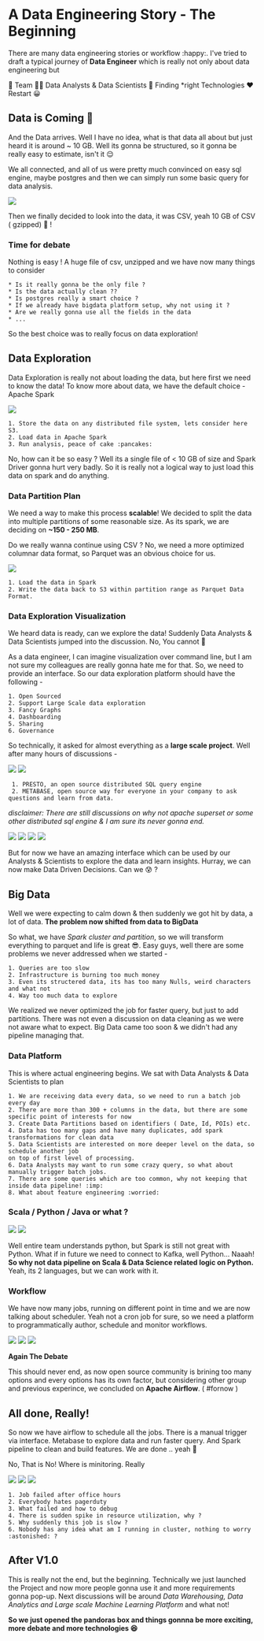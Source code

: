 # A Data Engineering Story - The Beginning

There are many data engineering stories or workflow :happy:. I've tried to draft a typical journey of __Data Engineer__ which is really not only about
data engineering but 

:100: Team
:raising_hand_woman: Data Analysts & Data Scientists
:ghost: Finding *right Technologies
:heart: Restart :grinning:

## Data is Coming :partying_face:

And the Data arrives. Well I have no idea, what is that data all about but just heard it is around ~ 10 GB.
Well its gonna be structured, so it gonna be really easy to estimate, isn't it :relieved:

We all connected, and all of us were pretty much convinced on easy sql engine, maybe postgres and then we can simply run 
some basic query for data analysis.

![](images/postgres.png)

Then we finally decided to look into the data, it was CSV, yeah 10 GB of CSV ( gzipped) :hot_face: !

### Time for debate
Nothing is easy !
A huge file of csv, unzipped and we have now many things to consider
	
	* Is it really gonna be the only file ?
	* Is the data actually clean ??
	* Is postgres really a smart choice ?
	* If we already have bigdata platform setup, why not using it ?
	* Are we really gonna use all the fields in the data
	* ...

So the best choice was to really focus on data exploration!

## Data Exploration

Data Exploration is really not about loading the data, but here first we need to know the data!
To know more about data, we have the default choice - Apache Spark

![](images/spark.png)
	
	1. Store the data on any distributed file system, lets consider here S3.
	2. Load data in Apache Spark
	3. Run analysis, peace of cake :pancakes:

No, how can it be so easy ? Well its a single file of < 10 GB of size and Spark Driver gonna hurt very badly. So it is really not 
a logical way to just load this data on spark and do anything.

### Data Partition Plan

We need a way to make this process __scalable__!
We decided to split the data into multiple partitions of some reasonable size. As its spark, we are deciding on __~150 - 250 MB__.

Do we really wanna continue using CSV ? 
No, we need a more optimized columnar data format, so Parquet was an obvious choice for us.

![](images/parquet.png)

	1. Load the data in Spark
	2. Write the data back to S3 within partition range as Parquet Data Format.


### Data Exploration Visualization

We heard data is ready, can we explore the data! Suddenly Data Analysts & Data Scientists jumped into the discussion.
No, You cannot :rotating_light:

As a data engineer, I can imagine visualization over command line, but I am not sure my colleagues are really gonna hate me 
for that. So, we need to provide an interface.
So our data exploration platform should have the following -

	1. Open Sourced
	2. Support Large Scale data exploration
	3. Fancy Graphs
	4. Dashboarding
	5. Sharing
	6. Governance

So technically, it asked for almost everything as a __large scale project__.
Well after many hours of discussions -

![](images/presto.png) ![](images/metabse.png)

	 1. PRESTO, an open source distributed SQL query engine 
	 2. METABASE, open source way for everyone in your company to ask questions and learn from data.

_disclaimer: There are still discussions on why not apache superset or some other distributed sql engine & I am sure its never gonna end._

![](images/superset.png) ![](images/sparksql.png) ![](images/cockroach.png) ![](images/getdbt.png)

But for now we have an amazing interface which can be used by our Analysts & Scientists to explore the data and learn insights.
Hurray, we can now make Data Driven Decisions. Can we :cold_sweat: ?


## Big Data

Well we were expecting to calm down & then suddenly we got hit by data, a lot of data.
__The problem now shifted from data to BigData__

So what, we have _Spark cluster and partition_, so we will transform everything to parquet and life is great	:sunglasses:.
Easy guys, well there are some problems we never addressed when we started -

	1. Queries are too slow
	2. Infrastructure is burning too much money
	3. Even its structered data, its has too many Nulls, weird characters and what not
	4. Way too much data to explore

We realized we never optimized the job for faster query, but just to add partitions. There was not even a discussion on data cleaning as we were 
not aware what to expect. Big Data came too soon & we didn't had any pipeline managing that.


### Data Platform

This is where actual engineering begins. We sat with Data Analysts & Data Scientists to plan 

	1. We are receiving data every data, so we need to run a batch job every day
	2. There are more than 300 + columns in the data, but there are some specific point of interests for now
	3. Create Data Partitions based on identifiers ( Date, Id, POIs) etc.
	4. Data has too many gaps and have many duplicates, add spark transformations for clean data
	5. Data Scientists are interested on more deeper level on the data, so schedule another job 
	on top of first level of processing.
	6. Data Analysts may want to run some crazy query, so what about manually trigger batch jobs.
	7. There are some queries which are too common, why not keeping that inside data pipeline! :imp:
	8. What about feature engineering :worried:

### Scala / Python / Java or what ?

![](images/scala.png) ![](images/python.jpg)

Well entire team understands python, but Spark is still not great with Python. What if in future we need to connect to Kafka, well Python... Naaah!
__So why not data pipeline on Scala & Data Science related logic on Python.__
Yeah, its 2 languages, but we can work with it.


### Workflow 

We have now many jobs, running on different point in time and we are now talking about scheduler.
Yeah not a cron job for sure, so we need a platform to programmatically author, schedule and monitor workflows.

![](images/airflow.png) ![](images/prefect.jpg) ![](images/dagster.png)

__Again The Debate__

This should never end, as now open source community is brining too many options and every options has its own factor, but considering other group and previous 
experince, we concluded on __Apache Airflow__. ( #fornow )


## All done, Really!

So now we have airflow to schedule all the jobs. There is a manual trigger via interface. Metabase to explore data and run faster query. And Spark pipeline to clean
and build features. We are done .. yeah :cowboy_hat_face:

No, That is No!
Where is minitoring. Really

![](images/grafana.jpg)  ![](images/promethus.png)  ![](images/datadog.png)


	1. Job failed after office hours
	2. Everybody hates pagerduty 
	3. What failed and how to debug
	4. There is sudden spike in resource utilization, why ?
	5. Why suddenly this job is slow ?
	6. Nobody has any idea what am I running in cluster, nothing to worry :astonished: ?


## After V1.0

This is really not the end, but the beginning. Technically we just launched the Project and now more people gonna use it and more requirements gonna pop-up.
Next discussions will be around _Data Warehousing, Data Analytics and Large scale Machine Learning Platform_ and what not!

__So we just opened the pandoras box and things gonnna be more exciting, more debate and more technologies :satisfied:__
